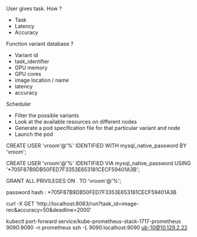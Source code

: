 User gives task. How ?
- Task
- Latency
- Accuracy

Function variant database ?
- Variant id
- task_identifier
- GPU memory
- GPU cores
- image location / name
- latency
- accuracy

Scheduler
- Filter the possible variants
- Look at the available resources on different nodes
- Generate a pod specification file for that particular variant and node
- Launch the pod


CREATE USER 'vroom'@'%' IDENTIFIED WITH mysql_native_password BY 'vroom';

CREATE USER 'vroom'@'%' IDENTIFIED VIA mysql_native_password USING '*705F87B9DB50FED7F3353E653181CECF59401A3B';

GRANT ALL PRIVILEGES ON *.* TO 'vroom'@'%';

password hash : *705F87B9DB50FED7F3353E653181CECF59401A3B

curl -X GET 'http://localhost:8083/run?task_id=image-rec&accuracy=50&deadline=2000'

kubectl port-forward service/kube-prometheus-stack-1717-prometheus 9090:9090 -n prometheus
ssh -L 9090:localhost:9090 ub-10@10.129.2.22
